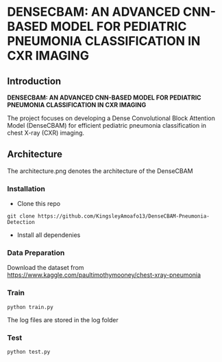 # DENSECBAM: AN ADVANCED CNN-BASED MODEL FOR PEDIATRIC PNEUMONIA CLASSIFICATION IN CXR IMAGING


Introduction
------------

**DENSECBAM: AN ADVANCED CNN-BASED MODEL FOR PEDIATRIC PNEUMONIA CLASSIFICATION IN CXR IMAGING**

The project focuses on developing a Dense Convolutional Block Attention Model (DenseCBAM) for efficient pediatric pneumonia classification in chest X-ray (CXR) imaging.

Architecture
------------
The architecture.png denotes the architecture of the DenseCBAM

### Installation

* Clone this repo

```
git clone https://github.com/KingsleyAmoafo13/DenseCBAM-Pneumonia-Detection
```
* Install all dependenies

### Data Preparation

Download the dataset from https://www.kaggle.com/paultimothymooney/chest-xray-pneumonia



### Train

```
python train.py
```

The log files are stored in the log folder

### Test

```
python test.py
```
